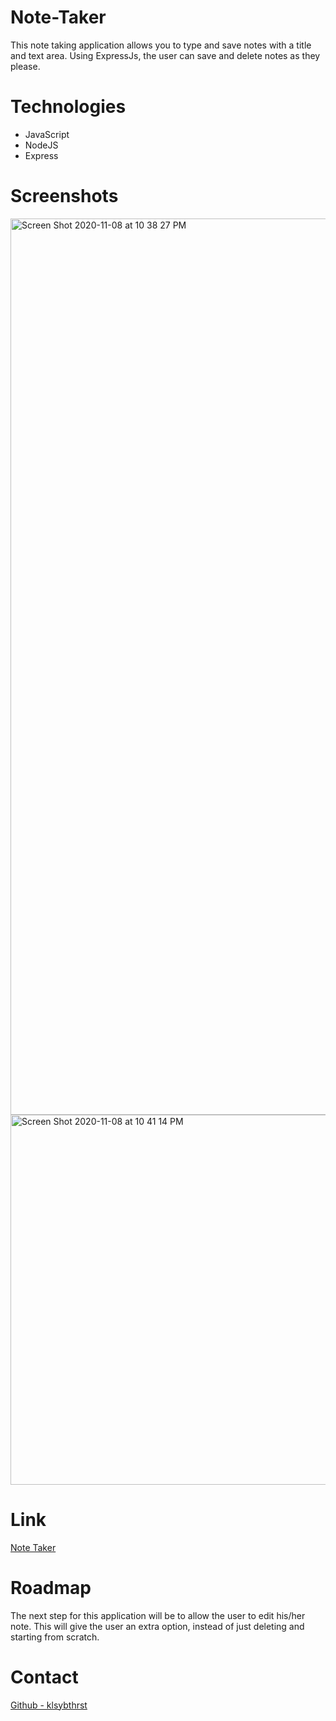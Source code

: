 # Note-Taker
This note taking application allows you to type and save notes with a title and text area. Using ExpressJs, the user can save and delete notes as they please.

# Technologies
<ul>
  <li>JavaScript</li>
  <li>NodeJS</li>
  <li>Express</li>
</ul>

# Screenshots

<img width="1434" alt="Screen Shot 2020-11-08 at 10 38 27 PM" src="https://user-images.githubusercontent.com/70531552/98556680-4e957a80-2271-11eb-9837-a628843ed474.png">
<img width="592" alt="Screen Shot 2020-11-08 at 10 41 14 PM" src="https://user-images.githubusercontent.com/70531552/98556694-52290180-2271-11eb-989c-8a5f169a6104.png">

# Link
<a href="https://desolate-citadel-47163.herokuapp.com/">Note Taker</a>

# Roadmap
The next step for this application will be to allow the user to edit his/her note. This will give the user an extra option, instead of just deleting and starting from scratch.

# Contact
<a href="https://github.com/klsybthrst">Github - klsybthrst</a> 

